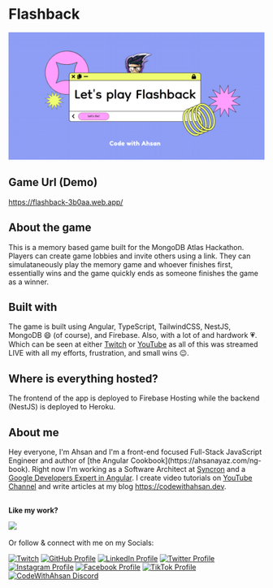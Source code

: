 

# Flashback

<a href="https://flashback-3b0aa.web.app/">
  <img src="apps/memory-game/src/assets/meta.png">
</a>

## Game Url (Demo)
<a href="https://flashback-3b0aa.web.app/">
https://flashback-3b0aa.web.app/
</a>

<br>

## About the game
This is a memory based game built for the MongoDB Atlas Hackathon. Players can create game lobbies and invite others using a link. They can simulataneously play the memory game and whoever finishes first, essentially wins and the game quickly ends as someone finishes the game as a winner.


## Built with
The game is built using Angular, TypeScript, TailwindCSS, NestJS, MongoDB 😄 (of course), and Firebase. Also, with a lot of and hardwork 💗. Which can be seen at either [Twitch](https://twitch.tv/codewithahsan) or [YouTube](https://youtube.com/CodeWithAhsan) as all of this was streamed LIVE with all my efforts, frustration, and small wins 😉.

## Where is everything hosted?
The frontend of the app is deployed to Firebase Hosting while the backend (NestJS) is deployed to Heroku.


## About me

<div style="margin-bottom: 30px">
  <div>
    Hey everyone, I'm Ahsan and I'm a front-end focused Full-Stack JavaScript Engineer and author of [the Angular Cookbook](https://ahsanayaz.com/ng-book). Right now I'm working as a Software Architect at <a href="https://www.syncron.com/">Syncron</a> and a <a href="https://ahsanayaz.com/gde">Google Developers Expert in Angular</a>. I create video tutorials on <a href="https://ahsanayaz.com/youtube">YouTube Channel</a> and write articles at my blog <a href="https://codewithahsan.dev">https://codewithahsan.dev</a>. 
  </div>
</div>

<h4 style="margin-bottom: 0">Like my work? </h4>

<a
  title="Like Ahsan's work? Buy him a coffee"
  class="bmac"
  href="https://www.buymeacoffee.com/muhd.ahsanayaz">
<img src="https://img.buymeacoffee.com/button-api/?text=Buy me a coffee&emoji=&slug=muhd.ahsanayaz&button_colour=BD5FFF&font_colour=ffffff&font_family=Comic&outline_colour=000000&coffee_colour=FFDD00" />
</a>

Or follow & connect with me on my Socials:

[![Twitch](https://img.shields.io/badge/Twitch-9146FF?style=for-the-badge&logo=twitch&logoColor=white)](https://twitch.tv/codewithahsan)
[![GitHub Profile](https://img.shields.io/badge/GitHub-100000?style=for-the-badge&logo=github&logoColor=white)](https://www.github.com/ahsanayaz)
[![LinkedIn Profile](https://img.shields.io/badge/LinkedIn-0077B5?style=for-the-badge&logo=linkedin&logoColor=white)](https://www.linkedin.com/in/ahsanayaz)
[![Twitter Profile](https://img.shields.io/badge/Twitter-1DA1F2?style=for-the-badge&logo=twitter&logoColor=white)](https://twitter.com/codewith_ahsan)
[![Instagram Profile](https://img.shields.io/badge/Instagram-E4405F?style=for-the-badge&logo=instagram&logoColor=white)](https://instagram.com/codewithahsan)
[![Facebook Profile](https://img.shields.io/badge/Facebook-1877F2?style=for-the-badge&logo=facebook&logoColor=white)](https://facebook.com/codewithahsan)
[![TikTok Profile](https://img.shields.io/badge/TikTok-000000?style=for-the-badge&logo=tiktok&logoColor=white)](https://www.tiktok.com/@codewithahsan)
[![CodeWithAhsan Discord](https://img.shields.io/discord/814191682282717194.svg?label=CodeWithAhsan&logo=Discord&colorB=7289da&style=for-the-badge)](https://discord.gg/rEBSSh926k)

